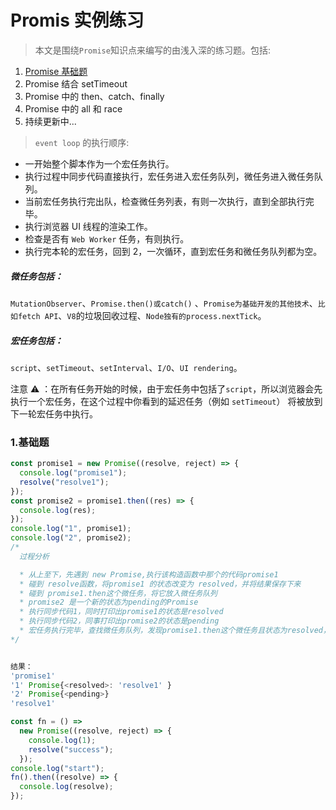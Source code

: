 # Promis 实例练习

> 本文是围绕`Promise`知识点来编写的由浅入深的练习题。包括:

1. [Promise 基础题](#基础题)
2. Promise 结合 setTimeout
3. Promise 中的 then、catch、finally
4. Promise 中的 all 和 race
5. 持续更新中...

> `event loop` 的执行顺序:

- 一开始整个脚本作为一个宏任务执行。
- 执行过程中同步代码直接执行，宏任务进入宏任务队列，微任务进入微任务队列。
- 当前宏任务执行完出队，检查微任务列表，有则一次执行，直到全部执行完毕。
- 执行浏览器 UI 线程的渲染工作。
- 检查是否有 `Web Worker` 任务，有则执行。
- 执行完本轮的宏任务，回到 2，一次循环，直到宏任务和微任务队列都为空。

##### 微任务包括：

`MutationObserver`、`Promise.then()或catch()` 、`Promise为基础开发的其他技术`、`比如fetch API`、`V8`的垃圾回收过程、`Node独有的process.nextTick`。

##### 宏任务包括：

`script`、`setTimeout`、`setInterval`、`I/O`、`UI rendering`。

注意 ⚠️ ：在所有任务开始的时候，由于宏任务中包括了`script`，所以浏览器会先执行一个宏任务，在这个过程中你看到的延迟任务（例如 `setTimeout`） 将被放到下一轮宏任务中执行。

### 1.基础题

```js
const promise1 = new Promise((resolve, reject) => {
  console.log("promise1");
  resolve("resolve1");
});
const promise2 = promise1.then((res) => {
  console.log(res);
});
console.log("1", promise1);
console.log("2", promise2);
/*
  过程分析

  * 从上至下，先遇到 new Promise,执行该构造函数中那个的代码promise1
  * 碰到 resolve函数，将promise1 的状态改变为 resolved，并将结果保存下来
  * 碰到 promise1.then这个微任务，将它放入微任务队列
  * promise2 是一个新的状态为pending的Promise
  * 执行同步代码1，同时打印出promise1的状态是resolved
  * 执行同步代码2，同事打印出promise2的状态是pending
  * 宏任务执行完毕，查找微任务队列，发现promise1.then这个微任务且状态为resolved，执行。
*/


结果：
'promise1'
'1' Promise{<resolved>: 'resolve1' }
'2' Promise{<pending>}
'resolve1'
```

```js
const fn = () =>
  new Promise((resolve, reject) => {
    console.log(1);
    resolve("success");
  });
console.log("start");
fn().then((resolve) => {
  console.log(resolve);
});
```
